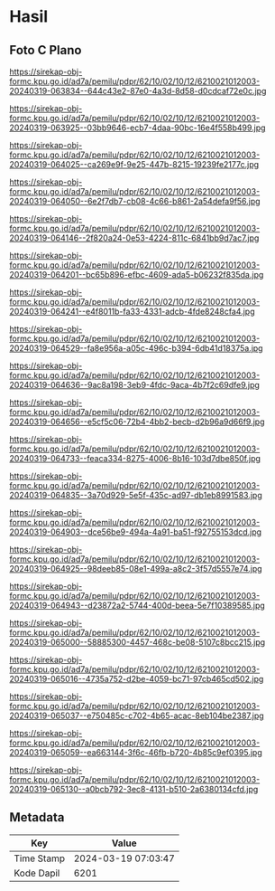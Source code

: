 # Hasil

## Foto C Plano

https://sirekap-obj-formc.kpu.go.id/ad7a/pemilu/pdpr/62/10/02/10/12/6210021012003-20240319-063834--644c43e2-87e0-4a3d-8d58-d0cdcaf72e0c.jpg

https://sirekap-obj-formc.kpu.go.id/ad7a/pemilu/pdpr/62/10/02/10/12/6210021012003-20240319-063925--03bb9646-ecb7-4daa-90bc-16e4f558b499.jpg

https://sirekap-obj-formc.kpu.go.id/ad7a/pemilu/pdpr/62/10/02/10/12/6210021012003-20240319-064025--ca269e9f-9e25-447b-8215-19239fe2177c.jpg

https://sirekap-obj-formc.kpu.go.id/ad7a/pemilu/pdpr/62/10/02/10/12/6210021012003-20240319-064050--6e2f7db7-cb08-4c66-b861-2a54defa9f56.jpg

https://sirekap-obj-formc.kpu.go.id/ad7a/pemilu/pdpr/62/10/02/10/12/6210021012003-20240319-064146--2f820a24-0e53-4224-811c-6841bb9d7ac7.jpg

https://sirekap-obj-formc.kpu.go.id/ad7a/pemilu/pdpr/62/10/02/10/12/6210021012003-20240319-064201--bc65b896-efbc-4609-ada5-b06232f835da.jpg

https://sirekap-obj-formc.kpu.go.id/ad7a/pemilu/pdpr/62/10/02/10/12/6210021012003-20240319-064241--e4f8011b-fa33-4331-adcb-4fde8248cfa4.jpg

https://sirekap-obj-formc.kpu.go.id/ad7a/pemilu/pdpr/62/10/02/10/12/6210021012003-20240319-064529--fa8e956a-a05c-496c-b394-6db41d18375a.jpg

https://sirekap-obj-formc.kpu.go.id/ad7a/pemilu/pdpr/62/10/02/10/12/6210021012003-20240319-064636--9ac8a198-3eb9-4fdc-9aca-4b7f2c69dfe9.jpg

https://sirekap-obj-formc.kpu.go.id/ad7a/pemilu/pdpr/62/10/02/10/12/6210021012003-20240319-064656--e5cf5c06-72b4-4bb2-becb-d2b96a9d66f9.jpg

https://sirekap-obj-formc.kpu.go.id/ad7a/pemilu/pdpr/62/10/02/10/12/6210021012003-20240319-064733--feaca334-8275-4006-8b16-103d7dbe850f.jpg

https://sirekap-obj-formc.kpu.go.id/ad7a/pemilu/pdpr/62/10/02/10/12/6210021012003-20240319-064835--3a70d929-5e5f-435c-ad97-db1eb8991583.jpg

https://sirekap-obj-formc.kpu.go.id/ad7a/pemilu/pdpr/62/10/02/10/12/6210021012003-20240319-064903--dce56be9-494a-4a91-ba51-f92755153dcd.jpg

https://sirekap-obj-formc.kpu.go.id/ad7a/pemilu/pdpr/62/10/02/10/12/6210021012003-20240319-064925--98deeb85-08e1-499a-a8c2-3f57d5557e74.jpg

https://sirekap-obj-formc.kpu.go.id/ad7a/pemilu/pdpr/62/10/02/10/12/6210021012003-20240319-064943--d23872a2-5744-400d-beea-5e7f10389585.jpg

https://sirekap-obj-formc.kpu.go.id/ad7a/pemilu/pdpr/62/10/02/10/12/6210021012003-20240319-065000--58885300-4457-468c-be08-5107c8bcc215.jpg

https://sirekap-obj-formc.kpu.go.id/ad7a/pemilu/pdpr/62/10/02/10/12/6210021012003-20240319-065016--4735a752-d2be-4059-bc71-97cb465cd502.jpg

https://sirekap-obj-formc.kpu.go.id/ad7a/pemilu/pdpr/62/10/02/10/12/6210021012003-20240319-065037--e750485c-c702-4b65-acac-8eb104be2387.jpg

https://sirekap-obj-formc.kpu.go.id/ad7a/pemilu/pdpr/62/10/02/10/12/6210021012003-20240319-065059--ea663144-3f6c-46fb-b720-4b85c9ef0395.jpg

https://sirekap-obj-formc.kpu.go.id/ad7a/pemilu/pdpr/62/10/02/10/12/6210021012003-20240319-065130--a0bcb792-3ec8-4131-b510-2a6380134cfd.jpg


## Metadata

| Key        | Value               |
| ---------- | ------------------- |
| Time Stamp | 2024-03-19 07:03:47 |
| Kode Dapil | 6201                |



